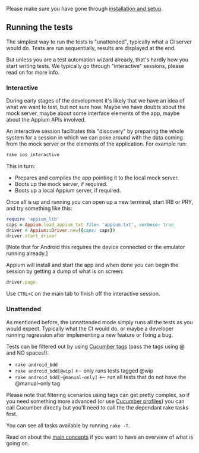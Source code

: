 Please make sure you have gone through [installation and setup](setup.md).

## Running the tests

The simplest way to run the tests is "unattended", typically what a CI server would do. Tests are run sequentially, results are displayed at the end.

But unless you are a test automation wizard already, that's hardly how you start writing tests. We typically go through "interactive" sessions, please read on for more info.

### Interactive

During early stages of the development it's likely that we have an idea of what we want to test, but not sure how. Maybe we have doubts about the mock server, maybe about some interface elements of the app, maybe about the Appium APIs involved.

An interactive session facilitates this "discovery" by preparing the whole system for a session in which we can poke around with the data coming from the mock server or the elements of the application. For example run:

```bash
rake ios_interactive
```

This in turn:

 * Prepares and compiles the app pointing it to the local mock server.
 * Boots up the mock server, if required.
 * Boots up a local Appium server, if required.

Once all is up and running you can open up a new terminal, start IRB or PRY, and try something like this:

```ruby
require 'appium_lib'
caps = Appium.load_appium_txt file: 'appium.txt', verbose: true
driver = Appium::Driver.new({caps: caps})
driver.start_driver
```

[Note that for Android this requires the device connected or the emulator running already.]

Appium will install and start the app and when done you can begin the session by getting a dump of what is on screen:

```ruby
driver.page
```

Use ```CTRL+C``` on the main tab to finish off the interactive session.  

### Unattended

As mentioned before, the unnattended mode simply runs all the tests as you would expect. Typically what the CI would do, or maybe a developer running regression after implementing a new feature or fixing a bug.

Tests can be filtered out by using [Cucumber tags](https://github.com/cucumber/cucumber/wiki/Tags) (pass the tags using @ and NO spaces!):

 * ```rake android_bdd```
 * ```rake android_bdd[@wip]``` <-- only runs tests tagged @wip
 * ```rake android_bdd[~@manual-only]``` <-- run all tests that do not have the @manual-only tag

Please note that filtering scenarios using tags can get pretty complex, so if you need something more advanced (or use [Cucumber profiles](https://github.com/cucumber/cucumber/wiki/cucumber.yml)) you can call Cucumber directly but you'll need to call the the dependant rake tasks first.

You can see all tasks available by running ```rake -T```.

Read on about the [main concepts](overview.md) if you want to have an overview of what is going on.
